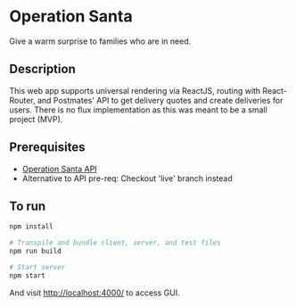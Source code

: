 # Operation Santa
Give a warm surprise to families who are in need.

## Description
This web app supports universal rendering via ReactJS, routing with React-Router, and Postmates' API to get delivery quotes and create deliveries for users. There is no flux implementation as this was meant to be a small project (MVP).

## Prerequisites
- [Operation Santa API](https://github.com/phchung/Operation_Santa)
- Alternative to API pre-req: Checkout 'live' branch instead

## To run

```sh
npm install

# Transpile and bundle client, server, and test files
npm run build

# Start server
npm start
```

And visit <http://localhost:4000/> to access GUI.
